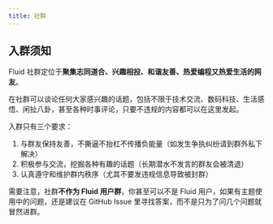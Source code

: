```yaml
---
title: 社群
---
```


<div class="markdown-body">

## 入群须知

Fluid 社群定位于**聚集志同道合、兴趣相投、和谐友善、热爱编程又热爱生活的网友**。

在社群可以谈论任何大家感兴趣的话题，包括不限于技术交流、数码科技、生活感悟、闲扯八卦，甚至各种时事评论，只要不违规的内容都可以在这里发起。

入群只有三个要求：
1. 与群友保持友善，不撕逼不抬杠不传播负能量（如发生争执纠纷请到群外私下解决）
2. 积极参与交流，挖掘各种有趣的话题（长期潜水不发言的群友会被清退）
3. 认真遵守和维护群内秩序（尤其不要发违规信息导致被封群）

需要注意，社群**不作为 Fluid 用户群**，你甚至可以不是 Fluid 用户，如果有主题使用中的问题，还是建议在 GitHub Issue 里寻找答案，而不是只为了问几个问题就冒然进群。


</div>
